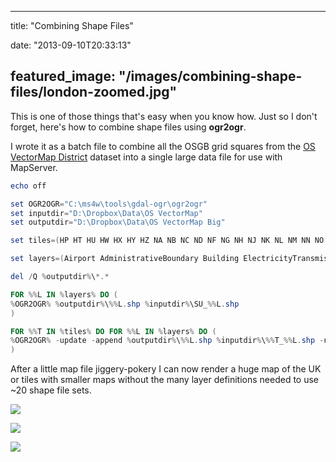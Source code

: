 
---
title: "Combining Shape Files"

date: "2013-09-10T20:33:13"

featured_image: "/images/combining-shape-files/london-zoomed.jpg"
---


This is one of those things that's easy when you know how. Just so I don't forget, here's how to combine shape files using **ogr2ogr**.

I wrote it as a batch file to combine all the OSGB grid squares from the <a href="https://www.ordnancesurvey.co.uk/opendatadownload/products.html">OS VectorMap District</a> dataset into a single large data file for use with MapServer.
```powershell
echo off

set OGR2OGR="C:\ms4w\tools\gdal-ogr\ogr2ogr"
set inputdir="D:\Dropbox\Data\OS VectorMap"
set outputdir="D:\Dropbox\Data\OS VectorMap Big"

set tiles=(HP HT HU HW HX HY HZ NA NB NC ND NF NG NH NJ NK NL NM NN NO NR NS NT NU NW NX NY NZ OV SC SD SE TA SH SJ SK TF TG SM SN SO SP TL TM SR SS ST TU TQ TR SV SW SX SY SZ TV)

set layers=(Airport AdministrativeBoundary Building ElectricityTransmissionLine Foreshore GlassHouse HeritageSite Land MotorwayJunction NamedPlace PublicAmenity RailwayStation RailwayTrack Road RoadTunnel SpotHeight SurfaceWater_Area SurfaceWater_Line TidalBoundary TidalWater Woodland)

del /Q %outputdir%\*.*

FOR %%L IN %layers% DO (
%OGR2OGR% %outputdir%\%%L.shp %inputdir%\SU_%%L.shp
)

FOR %%T IN %tiles% DO FOR %%L IN %layers% DO (
%OGR2OGR% -update -append %outputdir%\%%L.shp %inputdir%\%%T_%%L.shp -nln %%L
)

```
After a little map file jiggery-pokery I can now render a huge map of the UK or tiles with smaller maps without the many layer definitions needed to use ~20 shape file sets.

<a href="/images/combining-shape-files/london-zoomed.jpg"><img src="/images/combining-shape-files/london-zoomed.jpg"/></a>

<a href="/images/combining-shape-files/london-big.jpg"><img src="/images/combining-shape-files/london-big.jpg"/></a>

<a href="/images/combining-shape-files/uk-big.jpg"><img src="/images/combining-shape-files/uk-big.jpg"/></a>